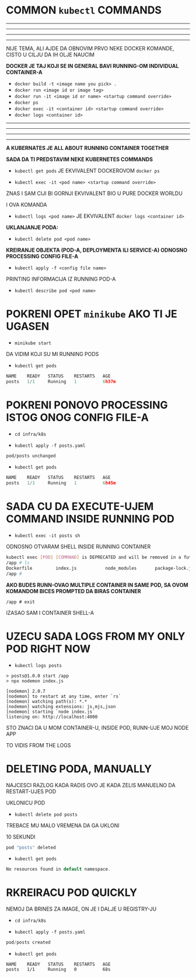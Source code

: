 # COMMON `kubectl` COMMANDS

***
***
***
***

NIJE TEMA, ALI AJDE DA OBNOVIM PRVO NEKE DOCKER KOMANDE, CISTO U CILJU DA IH OLJE NAUCIM

**DOCKER JE TAJ KOJI SE IN GENERAL BAVI RUNNING-OM INDIVIDUAL CONTAINER-A**

- `docker build -t <image name you pick> .`
- `docker run <image id or image tag>`
- `docker run -it <image id or name> <startup command override>`
- `docker ps`
- `docker exec -it <container id> <startup command override>`
- `docker logs <container id>` 

***
***
***
***

**A KUBERNATES JE ALL ABOUT RUNNING CONTAINER TOGETHER**

**SADA DA TI PREDSTAVIM NEKE KUBERNETES COMMANDS**

- `kubectl get pods` JE EKVIVALENT DOCKEROVOM `docker ps`

- `kubectl exec -it <pod name> <startup command override>`

ZNAS I SAM CIJI BI GORNJI EKVIVALENT BIO U PURE DOCKER WORLDU

I OVA KOMANDA

- `kubectl logs <pod name>` JE EKVIVALENT `docker logs <container id>`

**UKLANJANJE PODA:**

- `kubectl delete pod <pod name>`

**KREIRANJE OBJEKTA (POD-A, DEPLOYMENTA ILI SERVICE-A) ODNOSNO PROCESSING CONFIG FILE-A**

- `kubectl apply -f <config file name>`

PRINTING INFORMACIJA IZ RUNNING POD-A

- `kubectl describe pod <pod name>`

# POKRENI OPET `minikube` AKO TI JE UGASEN

- `minikube start`

DA VIDIM KOJI SU MI RUNNING PODS

- `kubectl get pods`

```c
NAME    READY   STATUS    RESTARTS   AGE
posts   1/1     Running   1          6h37m

```

# POKRENI PONOVO PROCESSING ISTOG ONOG CONFIG FILE-A

- `cd infra/k8s`

- `kubectl apply -f posts.yaml`

```bash
pod/posts unchanged
```

- `kubectl get pods`

```c
NAME    READY   STATUS    RESTARTS   AGE
posts   1/1     Running   1          6h45m
```

# SADA CU DA EXECUTE-UJEM COMMAND INSIDE RUNNING POD

- `kubectl exec -it posts sh`

ODNOSNO OTVARAM SHELL INSIDE RUNNING CONTAINER

```sh
kubectl exec [POD] [COMMAND] is DEPRECATED and will be removed in a future version. Use kubectl exec [POD] -- [COMMAND] instead.
/app # ls
Dockerfile         index.js           node_modules       package-lock.json  package.json       yarn.lock
/app # 

```

**AKO BUDES RUNN-OVAO MULTIPLE CONTAINER IN SAME POD, SA OVOM KOMANDOM BICES PROMPTED DA BIRAS CONTAINER**

```
/app # exit

```

IZASAO SAM I CONTAINER SHELL-A

# UZECU SADA LOGS FROM MY ONLY POD RIGHT NOW

- `kubectl logs posts`

```shell
> posts@1.0.0 start /app
> npx nodemon index.js

[nodemon] 2.0.7
[nodemon] to restart at any time, enter `rs`
[nodemon] watching path(s): *.*
[nodemon] watching extensions: js,mjs,json
[nodemon] starting `node index.js`
listening on: http://localhost:4000
```

STO ZNACI DA U MOM CONTAINER-U, INSIDE POD, RUNN-UJE MOJ NODE APP

TO VIDIS FROM THE LOGS

# DELETING PODA, MANUALLY

NAJCESCI RAZLOG KADA RADIS OVO JE KADA ZELIS MANUELNO DA RESTART-UJES POD

UKLONICU POD

- `kubectl delete pod posts`

TREBACE MU MALO VREMENA DA GA UKLONI

10 SEKUNDI

```c
pod "posts" deleted
```

- `kubectl get pods`

```c
No resources found in default namespace.
```

# RKREIRACU POD QUICKLY

NEMOJ DA BRINES ZA IMAGE, ON JE I DALJE U REGISTRY-JU

- `cd infra/k8s`

- `kubectl apply -f posts.yaml`

```c
pod/posts created
```

- `kubectl get pods`

```shell
NAME    READY   STATUS    RESTARTS   AGE
posts   1/1     Running   0          68s
```





